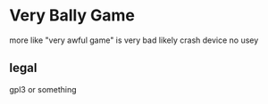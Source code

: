 # Very Bally Game
more like "very awful game"
is very bad
likely crash device
no usey

## legal
gpl3 or something
